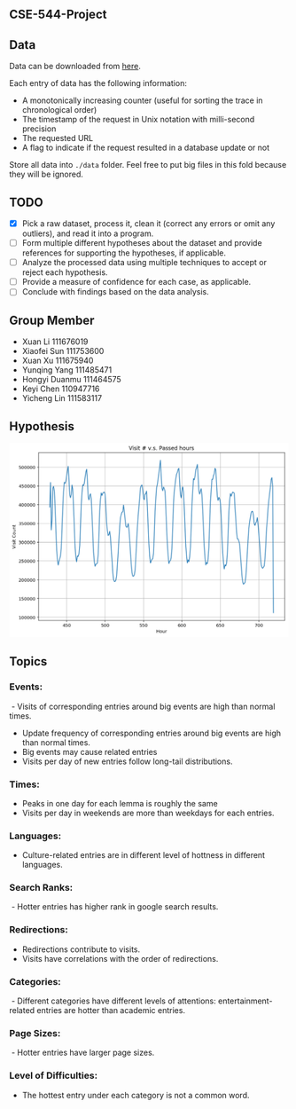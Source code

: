 CSE-544-Project
----

## Data

Data can be downloaded from [here](!http://www.wikibench.eu/wiki/2007-09/).

Each entry of data has the following information:
- A monotonically increasing counter (useful for sorting the trace in chronological order)
- The timestamp of the request in Unix notation with milli-second precision
- The requested URL
- A flag to indicate if the request resulted in a database update or not

Store all data into `./data` folder. Feel free to put big files in this fold because they will be ignored.



## TODO

- [x] Pick a raw dataset, process it, clean it (correct any errors or omit any outliers), and read it into a program.
- [ ] Form multiple different hypotheses about the dataset and provide references for supporting the hypotheses, if applicable.
- [ ] Analyze the processed data using multiple techniques to accept or reject each hypothesis.
- [ ] Provide a measure of confidence for each case, as applicable.
- [ ] Conclude with findings based on the data analysis.

## Group Member
- Xuan Li 111676019
- Xiaofei Sun 111753600
- Xuan Xu 111675940
- Yunqing Yang 111485471
- Hongyi Duanmu 111464575
- Keyi Chen 110947716
- Yicheng Lin 111583117

## Hypothesis
![plot.png](https://github.com/xuan-li/CSE-544-Project/blob/master/plot.png)

## Topics
### Events:
  - Visits of corresponding entries around big events are high than normal times.
  - Update frequency of corresponding entries around big events are high than normal times.
  - Big events may cause related entries  
  - Visits per day of new entries follow long-tail distributions. 
### Times:
  - Peaks in one day for each lemma is roughly the same
  - Visits per day in weekends are more than weekdays for each entries.
### Languages:
  - Culture-related entries are in different level of hottness in different languages.
### Search Ranks:
  - Hotter entries has higher rank in google search results.
### Redirections:
  - Redirections contribute to visits.
  - Visits have correlations with the order of redirections.
### Categories:
  - Different categories have different levels of attentions: entertainment-related entries are hotter than academic entries.
### Page Sizes:
  - Hotter entries have larger page sizes.
### Level of Difficulties:
  - The hottest entry under each category is not a common word.


